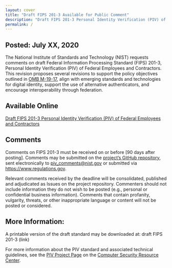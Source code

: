```yaml
---
layout: cover
title: "Draft FIPS 201-3 Available for Public Comment"
description: "Draft FIPS 201-3 Personal Identity Verification (PIV) of Federal Employees and Contractors"
permalink: /
---
```


## Posted: July XX, 2020

The National Institute of Standards and Technology (NIST) requests comments on draft Federal Information Processing Standard (FIPS) 201-3, Personal Identity Verification (PIV) of Federal Employees and Contractors. This revision proposes several revisions to support the policy objectives outlined in [OMB M-19-17](https://www.whitehouse.gov/wp-content/uploads/2019/05/M-19-17.pdf), align with emerging standards and technologies for digital identity, support the use of alternative authenticators, and encourage interoperability through federation.

## Available Online

[Draft FIPS 201-3 Personal Identity Verification (PIV) of Federal Employees and Contractors](_Frontmatter/abstract.md)

## Comments
Comments on FIPS 201-3 must be received on or before [90 days after posting].  Comments may be submitted on the [project’s GitHub repository](https://github.com/usnistgov/FIPS201/issues), sent electronically to <piv_comments@nist.gov> or submitted via <https://www.regulations.gov>.

Relevant comments received by the deadline will be consolidated, published and adjudicated as Issues on the project repository.  Commenters should not include information they do not wish to be posted (e.g., personal or confidential business information). Comments that contain profanity, vulgarity, threats, or other inappropriate language or content will not be posted or considered.

## More Information:
A printable version of the draft standard may be downloaded at: draft FIPS 201-3 (link)

For more information about the PIV standard and associated technical guidelines, see the [PIV Project Page](https://csrc.nist.gov/Projects/PIV/) on the [Computer Security Resource Center](https://csrc.nist.gov).
